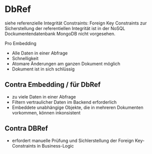DbRef
=====

siehe referenzielle Integrität Constraints:
Foreign Key Constraints zur Sicherstellung der referentiellen Integrität ist in der NoSQL Dockumentendatenbank MongoDB nicht vorgesehen.

Pro Embedding
- Alle Daten in einer Abfrage
- Schnelligkeit
- Atomare Änderungen am ganzen Dokument möglich
- Dokument ist in sich schlüssig



## Contra Embedding / für DbRef
- zu viele Daten in einer Abfrage
- Filtern vertraulicher Daten im Backend erforderlich
- Embeddete unabhängige Objekte, die in mehreren Dokumenten vorkommen, können inkonsistent 



## Contra DBRef
- erfordert manuelle Prüfung und Sichlerstellung der Foreign Key-Constraints in Business-Logic